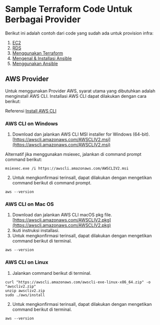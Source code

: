 # Sample Terraform Code Untuk Berbagai Provider

Berikut ini adalah contoh dari code yang sudah ada untuk provision infra: 
1. [EC2](https://github.com/agung3wi/panduan-kelasdevops/tree/master/sesi%206/terraform%20sample/ec2)
2. [RDS](https://github.com/agung3wi/panduan-kelasdevops/tree/master/sesi%206/terraform%20sample/aws-rds)
3. [Menggunakan Terraform](https://github.com/agung3wi/panduan-kelasdevops/tree/master/sesi%204/build%20java%20app)
4. [Mengenal & Installasi Ansible](https://github.com/agung3wi/panduan-kelasdevops/tree/master/sesi%204/build%20go%20app)
5. [Menggunakan Ansible](https://github.com/agung3wi/panduan-kelasdevops/tree/master/sesi%204/build%20reactjs%20app)

## AWS Provider

Untuk menggunakan Provider AWS, syarat utama yang dibutuhkan adalah menginstall AWS CLI. Installasi AWS CLI dapat dilakukan dengan cara berikut:

Referensi [Install AWS CLI](https://docs.aws.amazon.com/cli/latest/userguide/getting-started-install.html)

### AWS CLI on Windows

1. Download dan jalankan AWS CLI MSI installer for Windows (64-bit).
[https://awscli.amazonaws.com/AWSCLIV2.msi](https://awscli.amazonaws.com/AWSCLIV2.msi)

Alternatif jika menggunakan msiexec, jalankan di command prompt command berikut:
```
msiexec.exe /i https://awscli.amazonaws.com/AWSCLIV2.msi
```

2. Untuk mengkonfirmasi terinsall, dapat dilakukan dengan mengetikan command berikut di command prompt.
```
aws --version
```

### AWS CLI on Mac OS
1. Download dan jalankan AWS CLI macOS pkg file.
[https://awscli.amazonaws.com/AWSCLIV2.pkg](https://awscli.amazonaws.com/AWSCLIV2.pkg)
2. Ikuti instruksi installasi.
3. Untuk mengkonfirmasi terinsall, dapat dilakukan dengan mengetikan command berikut di terminal.
```
aws --version
```


### AWS CLI on Linux
1. Jalankan command berikut di terminal.
```
curl "https://awscli.amazonaws.com/awscli-exe-linux-x86_64.zip" -o "awscliv2.zip"
unzip awscliv2.zip
sudo ./aws/install
```
2.  Untuk mengkonfirmasi terinsall, dapat dilakukan dengan mengetikan command berikut di terminal.
```
aws --version
```
